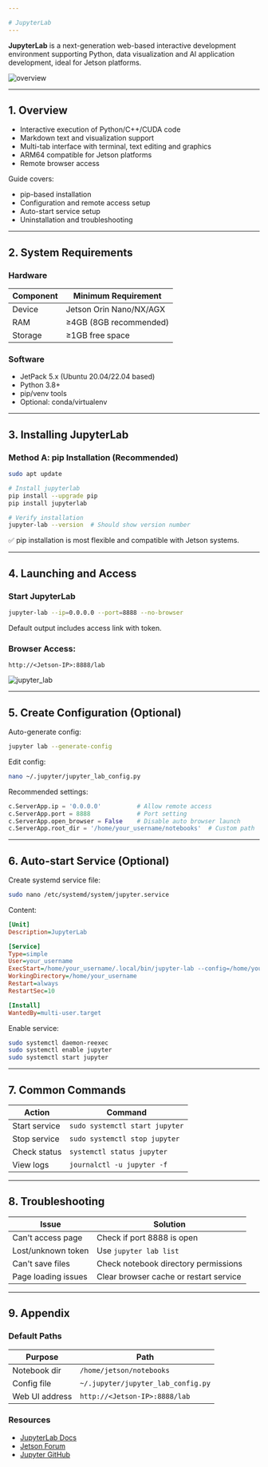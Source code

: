 ```yaml
---

# JupyterLab  
---
```


**JupyterLab** is a next-generation web-based interactive development environment supporting Python, data visualization and AI application development, ideal for Jetson platforms.

![overview](/img/jupyter_overview.png)

---

## 1. Overview

- Interactive execution of Python/C++/CUDA code  
- Markdown text and visualization support  
- Multi-tab interface with terminal, text editing and graphics  
- ARM64 compatible for Jetson platforms  
- Remote browser access  

Guide covers:
- pip-based installation  
- Configuration and remote access setup  
- Auto-start service setup  
- Uninstallation and troubleshooting  

---

## 2. System Requirements

### Hardware

| Component | Minimum Requirement |
|-----------|---------------------|
| Device    | Jetson Orin Nano/NX/AGX |
| RAM       | ≥4GB (8GB recommended) |
| Storage   | ≥1GB free space |

### Software

- JetPack 5.x (Ubuntu 20.04/22.04 based)  
- Python 3.8+  
- pip/venv tools  
- Optional: conda/virtualenv  

---

## 3. Installing JupyterLab

### Method A: pip Installation (Recommended)

```bash
sudo apt update

# Install jupyterlab
pip install --upgrade pip
pip install jupyterlab

# Verify installation
jupyter-lab --version  # Should show version number
```

✅ pip installation is most flexible and compatible with Jetson systems.

---

## 4. Launching and Access

### Start JupyterLab

```bash
jupyter-lab --ip=0.0.0.0 --port=8888 --no-browser
```

Default output includes access link with token.

### Browser Access:

```
http://<Jetson-IP>:8888/lab
```

![jupyter_lab](/img/jupyter_lab.png)

---

## 5. Create Configuration (Optional)

Auto-generate config:

```bash
jupyter lab --generate-config
```

Edit config:

```bash
nano ~/.jupyter/jupyter_lab_config.py
```

Recommended settings:

```python
c.ServerApp.ip = '0.0.0.0'          # Allow remote access
c.ServerApp.port = 8888             # Port setting
c.ServerApp.open_browser = False    # Disable auto browser launch
c.ServerApp.root_dir = '/home/your_username/notebooks'  # Custom path
```

---

## 6. Auto-start Service (Optional)

Create systemd service file:

```bash
sudo nano /etc/systemd/system/jupyter.service
```

Content:

```ini
[Unit]
Description=JupyterLab

[Service]
Type=simple
User=your_username
ExecStart=/home/your_username/.local/bin/jupyter-lab --config=/home/your_username/.jupyter/jupyter_lab_config.py
WorkingDirectory=/home/your_username
Restart=always
RestartSec=10

[Install]
WantedBy=multi-user.target
```

Enable service:

```bash
sudo systemctl daemon-reexec
sudo systemctl enable jupyter
sudo systemctl start jupyter
```

---

## 7. Common Commands

| Action       | Command |
|--------------|---------|
| Start service| `sudo systemctl start jupyter` |
| Stop service | `sudo systemctl stop jupyter` |
| Check status | `systemctl status jupyter` |
| View logs    | `journalctl -u jupyter -f` |

---

## 8. Troubleshooting

| Issue                | Solution |
|----------------------|----------|
| Can't access page    | Check if port 8888 is open |
| Lost/unknown token   | Use `jupyter lab list` |
| Can't save files     | Check notebook directory permissions |
| Page loading issues  | Clear browser cache or restart service |

---

## 9. Appendix

### Default Paths

| Purpose        | Path |
|----------------|------|
| Notebook dir   | `/home/jetson/notebooks` |
| Config file    | `~/.jupyter/jupyter_lab_config.py` |
| Web UI address | `http://<Jetson-IP>:8888/lab` |

### Resources

- [JupyterLab Docs](https://jupyterlab.readthedocs.io/)
- [Jetson Forum](https://forums.developer.nvidia.com/)
- [Jupyter GitHub](https://github.com/jupyterlab/jupyterlab)